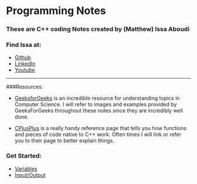 # Programming Notes

### These are C++ coding Notes created by (Matthew) Issa Aboudi

### Find Issa at: 
- <a href="http://github.com/IssaAboudi/" target="_blank">Github</a>
- <a href="https://www.linkedin.com/in/matthew-issa-aboudi-54053a208" target="_blank">LinkedIn</a>
- <a href="https://www.youtube.com/channel/UCAEvG6K64MbO79nDRrp_9zw" target="_blank">Youtube</a>

---

###Resources:

- [GeeksforGeeks](https://www.geeksforgeeks.org/) is an incredible resource
for understanding topics in Computer Science. I will refer to images and 
examples provided by GeeksForGeeks throughout these notes since they are
incredibly well done.


- [CPlusPlus](https://www.cplusplus.com/) is a really handy reference page that
tells you how functions and pieces of code native to C++ work. Often times I
will link or refer you to their page to better explain things.


### Get Started:
- [Variables](Variables.md)
- [Input/Output](./InputOutput.md)
